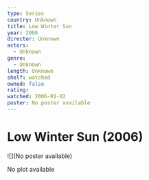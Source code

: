 ```yaml
---
type: Series
country: Unknown
title: Low Winter Sun
year: 2006
director: Unknown
actors:
  - Unknown
genre:
  - Unknown
length: Unknown
shelf: watched
owned: false
rating:
watched: 2006-01-02
poster: No poster available
---
```


# Low Winter Sun (2006)

![](No poster available)

No plot available